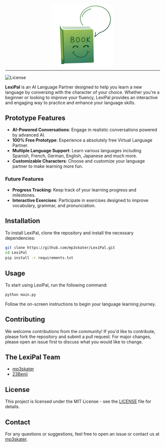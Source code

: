 <p align="center">
    <img src="https://github.com/mp3skater/LexiPal/blob/1ea42bdfde93de2748b52bac13a9c4b961deed4d/res/images/logo.svg" align="center" width="40%">
</p>

---

![License](https://img.shields.io/badge/License-MIT-blue.svg)

**LexiPal** is an AI Language Partner designed to help you learn a new language by conversing with the character of your choice. Whether you're a beginner or looking to improve your fluency, LexiPal provides an interactive and engaging way to practice and enhance your language skills.

## Prototype Features

- **AI-Powered Conversations**: Engage in realistic conversations powered by advanced AI.
- **100% Free Prototype**: Experience a absolutely free Virtual Language Partner.
- **Multiple Language Support**: Learn various languages including Spanish, French, German, English, Japanese and much more.
- **Customizable Characters**: Choose and customize your language partner to make learning more fun.

### Future Features
- **Progress Tracking**: Keep track of your learning progress and milestones.
- **Interactive Exercises**: Participate in exercises designed to improve vocabulary, grammar, and pronunciation.

## Installation

To install LexiPal, clone the repository and install the necessary dependencies:

```bash
git clone https://github.com/mp3skater/LexiPal.git
cd LexiPal
pip install -r requirements.txt
```

## Usage

To start using LexiPal, run the following command:

```bash
python main.py
```

Follow the on-screen instructions to begin your language learning journey.

## Contributing

We welcome contributions from the community! If you'd like to contribute, please fork the repository and submit a pull request. For major changes, please open an issue first to discuss what you would like to change.

## The LexiPal Team

- [mp3skater](https://github.com/mp3skater)
- [23Benji](https://github.com/23Benji)

## License

This project is licensed under the MIT License - see the [LICENSE](LICENSE) file for details.

## Contact

For any questions or suggestions, feel free to open an issue or contact us at [mp3skater](https://github.com/mp3skater).
